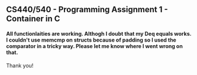 ## CS440/540 - Programming Assignment 1 - Container in C

#### All functionlaities are working. Althogh I doubt that my Deq equals works. I couldn't use memcmp on structs because of padding so I used the comparator in a tricky way. Please let me know where I went wrong on that.

Thank you!
